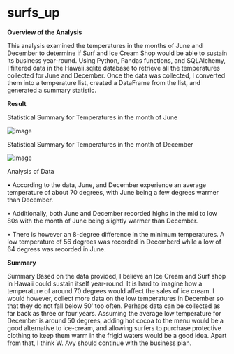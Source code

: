 # surfs_up
**Overview of the Analysis**

This analysis examined the temperatures in the months of June and December to determine if Surf and Ice Cream Shop would be able to sustain its business year-round. 
Using Python, Pandas functions, and SQLAlchemy, I filtered data in the Hawaii.sqlite database to retrieve all the temperatures collected for June and December. Once the data was collected, I converted them into a temperature list, created a DataFrame from the list, and generated a summary statistic. 



**Result**

Statistical Summary for Temperatures in the month of June 

![image](https://user-images.githubusercontent.com/89097230/139597499-dc57e4e8-f25d-4d80-8c13-85188eb85ef4.png)


Statistical Summary for Temperatures in the month of December 

![image](https://user-images.githubusercontent.com/89097230/139597505-a73a703d-e536-4fde-83db-61c7c591981d.png)


Analysis of Data 

•	According to the data, June, and December experience an average temperature of about 70 degrees, with June being a few degrees warmer than December.

•	Additionally, both June and December recorded highs in the mid to low 80s with the month of June being slightly warmer than December. 

•	There is however an 8-degree difference in the minimum temperatures. A low temperature of 56 degrees was recorded in Decemberd while a low of 64 degress was recorded in June. 



**Summary** 

Summary 
Based on the data provided, I believe an Ice Cream and Surf shop in Hawaii could sustain itself year-round. It is hard to imagine how a temperature of around 70 degrees would affect the sales of ice cream. I would however, collect more data on the low temperatures in December so that they do not fall below 50' too often. Perhaps data can be collected as far back as three or four years. Assuming the average low temperature for December is around 50 degrees, adding hot cocoa to the menu would be a good alternative to ice-cream, and allowing surfers to purchase protective clothing to keep them warm in the frigid waters would be a good idea. Apart from that, I think W. Avy should continue with the business plan.

